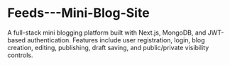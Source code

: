 # Feeds---Mini-Blog-Site
A full-stack mini blogging platform built with Next.js, MongoDB, and JWT-based authentication. Features include user registration, login, blog creation, editing, publishing, draft saving, and public/private visibility controls.
